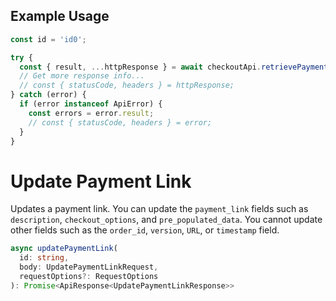 ## Example Usage

```ts
const id = 'id0';

try {
  const { result, ...httpResponse } = await checkoutApi.retrievePaymentLink(id);
  // Get more response info...
  // const { statusCode, headers } = httpResponse;
} catch (error) {
  if (error instanceof ApiError) {
    const errors = error.result;
    // const { statusCode, headers } = error;
  }
}
```

# Update Payment Link

Updates a payment link. You can update the `payment_link` fields such as
`description`, `checkout_options`, and  `pre_populated_data`.
You cannot update other fields such as the `order_id`, `version`, `URL`, or `timestamp` field.

```ts
async updatePaymentLink(
  id: string,
  body: UpdatePaymentLinkRequest,
  requestOptions?: RequestOptions
): Promise<ApiResponse<UpdatePaymentLinkResponse>>
```
